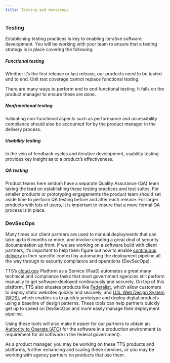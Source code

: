 ```yaml
---
title: Testing and devsecops
---
```

### Testing
Establishing testing practices is key to enabling iterative software development. You will be working with your team to ensure that a testing strategy is in place covering the following:

##### Functional testing
Whether it’s the first release or last release, our products need to be tested end to end.  Unit test coverage cannot replace functional testing.  

There are many ways to perform end to end functional testing. It falls on the product manager to ensure these are done.

##### Nonfunctional testing
Validating non-functional aspects such as performance and accessibility compliance should also be accounted for by the product manager in the delivery process.	

##### Usability testing
In the vein of feedback cycles and iterative development, usability testing provides key insight as to a product’s effectiveness.

##### QA testing
Product teams here seldom have a separate Quality Assurance (QA) team taking the lead on establishing these testing practices and test suites. For smaller products or prototyping engagements the product team should set aside time to perform QA testing before and after each release. For larger products with lots of users, it is important to ensure that a more formal QA process is in place.

### DevSecOps
Many times our client partners are used to manual deployments that can take up to 6 months or more, and involve creating a great deal of security documentation up front. If we are working on a software build with client partners, it’s important to help them figure out how to enable <a href="/working-in-a-way-that-reflects-our-values/continuous-delivery/" target="_blank">continuous delivery</a> in their specific context by automating the deployment pipeline all the way through to security compliance and operations (DevSecOps).

TTS’s <a href="https://cloud.gov/" target="_blank">cloud.gov</a> Platform as a Service (PaaS) automates a great many technical and compliance tasks that most government agencies still perform manually to get software deployed continuously and securely. On top of this platform, TTS also situates products like <a href="https://federalist.18f.gov/" target="_blank">Federalist</a>, which allow customers to deploy static websites quickly and securely, and <a href="https://standards.usa.gov/" target="_blank">U.S. Web Design System (WDS)</a>, which enables us to quickly prototype and deploy digital products using a baseline of design patterns. These tools can help partners quickly get up to speed on DevSecOps and more easily manage their deployment pipeline.

Using these tools will also make it easier for our partners to obtain an <a href="https://before-you-ship.18f.gov/" target="_blank">Authority to Operate (ATO)</a> for the software in a production environment (a requirement for all software in the federal government).

As a product manager, you may be working on these TTS products and platforms, further enhancing and scaling these services, or you may be working with agency partners on products that use them.

